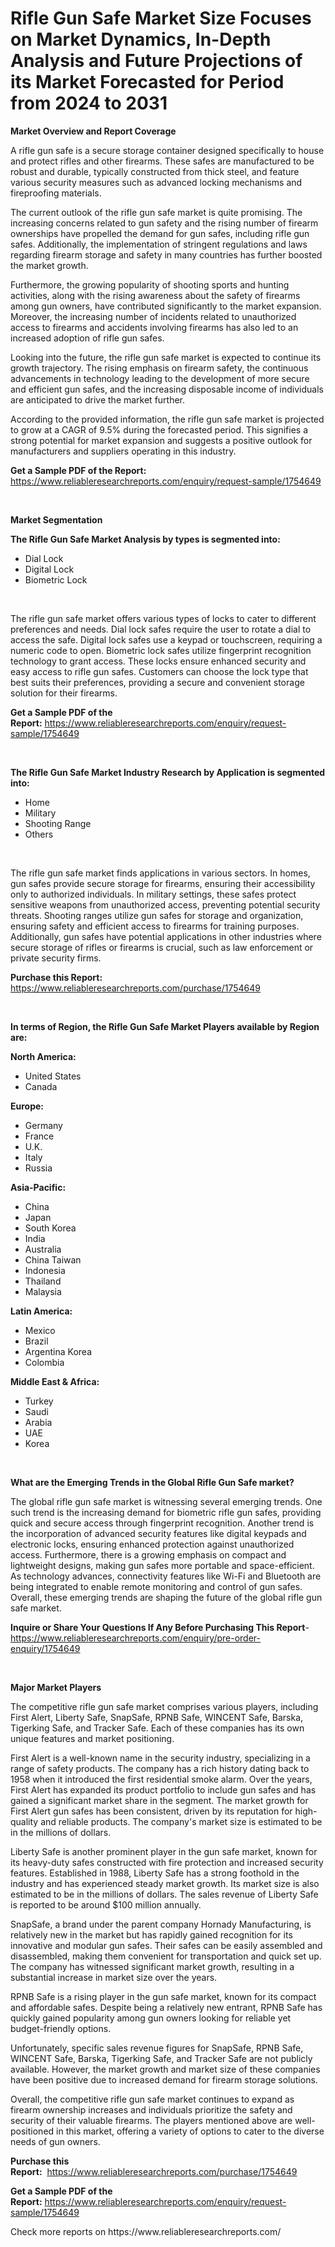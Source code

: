 <p><h1>Rifle Gun Safe Market Size Focuses on Market Dynamics, In-Depth Analysis and Future Projections of its Market Forecasted for Period from 2024 to 2031</h1></p><p><strong>Market Overview and Report Coverage</strong></p>
<p><p>A rifle gun safe is a secure storage container designed specifically to house and protect rifles and other firearms. These safes are manufactured to be robust and durable, typically constructed from thick steel, and feature various security measures such as advanced locking mechanisms and fireproofing materials.</p><p>The current outlook of the rifle gun safe market is quite promising. The increasing concerns related to gun safety and the rising number of firearm ownerships have propelled the demand for gun safes, including rifle gun safes. Additionally, the implementation of stringent regulations and laws regarding firearm storage and safety in many countries has further boosted the market growth.</p><p>Furthermore, the growing popularity of shooting sports and hunting activities, along with the rising awareness about the safety of firearms among gun owners, have contributed significantly to the market expansion. Moreover, the increasing number of incidents related to unauthorized access to firearms and accidents involving firearms has also led to an increased adoption of rifle gun safes.</p><p>Looking into the future, the rifle gun safe market is expected to continue its growth trajectory. The rising emphasis on firearm safety, the continuous advancements in technology leading to the development of more secure and efficient gun safes, and the increasing disposable income of individuals are anticipated to drive the market further.</p><p>According to the provided information, the rifle gun safe market is projected to grow at a CAGR of 9.5% during the forecasted period. This signifies a strong potential for market expansion and suggests a positive outlook for manufacturers and suppliers operating in this industry.</p></p>
<p><strong>Get a Sample PDF of the Report:</strong> <a href="https://www.reliableresearchreports.com/enquiry/request-sample/1754649">https://www.reliableresearchreports.com/enquiry/request-sample/1754649</a></p>
<p>&nbsp;</p>
<p><strong>Market Segmentation</strong></p>
<p><strong>The Rifle Gun Safe Market Analysis by types is segmented into:</strong></p>
<p><ul><li>Dial Lock</li><li>Digital Lock</li><li>Biometric Lock</li></ul></p>
<p>&nbsp;</p>
<p><p>The rifle gun safe market offers various types of locks to cater to different preferences and needs. Dial lock safes require the user to rotate a dial to access the safe. Digital lock safes use a keypad or touchscreen, requiring a numeric code to open. Biometric lock safes utilize fingerprint recognition technology to grant access. These locks ensure enhanced security and easy access to rifle gun safes. Customers can choose the lock type that best suits their preferences, providing a secure and convenient storage solution for their firearms.</p></p>
<p><strong>Get a Sample PDF of the Report:</strong>&nbsp;<a href="https://www.reliableresearchreports.com/enquiry/request-sample/1754649">https://www.reliableresearchreports.com/enquiry/request-sample/1754649</a></p>
<p>&nbsp;</p>
<p><strong>The Rifle Gun Safe Market Industry Research by Application is segmented into:</strong></p>
<p><ul><li>Home</li><li>Military</li><li>Shooting Range</li><li>Others</li></ul></p>
<p>&nbsp;</p>
<p><p>The rifle gun safe market finds applications in various sectors. In homes, gun safes provide secure storage for firearms, ensuring their accessibility only to authorized individuals. In military settings, these safes protect sensitive weapons from unauthorized access, preventing potential security threats. Shooting ranges utilize gun safes for storage and organization, ensuring safety and efficient access to firearms for training purposes. Additionally, gun safes have potential applications in other industries where secure storage of rifles or firearms is crucial, such as law enforcement or private security firms.</p></p>
<p><strong>Purchase this Report:</strong>&nbsp; <a href="https://www.reliableresearchreports.com/purchase/1754649">https://www.reliableresearchreports.com/purchase/1754649</a></p>
<p>&nbsp;</p>
<p><strong>In terms of Region, the Rifle Gun Safe Market Players available by Region are:</strong></p>
<p>
    <p> <strong> North America: </strong>
        <ul>
            <li>United States</li>
            <li>Canada</li>
        </ul>
        </p> 
    <p> <strong> Europe: </strong>
        <ul>
            <li>Germany</li>
            <li>France</li>
            <li>U.K.</li>
            <li>Italy</li>
            <li>Russia</li>
        </ul>
        </p> 
    <p> <strong> Asia-Pacific: </strong>
        <ul>
            <li>China</li>
            <li>Japan</li>
            <li>South Korea</li>
            <li>India</li>
            <li>Australia</li>
            <li>China Taiwan</li>
            <li>Indonesia</li>
            <li>Thailand</li>
            <li>Malaysia</li>
        </ul>
        </p> 
    <p> <strong> Latin America: </strong>
        <ul>
            <li>Mexico</li>
            <li>Brazil</li>
            <li>Argentina Korea</li>
            <li>Colombia</li>
        </ul>
        </p> 
    <p> <strong> Middle East & Africa: </strong>
        <ul>
            <li>Turkey</li>
            <li>Saudi</li>
            <li>Arabia</li>
            <li>UAE</li>
            <li>Korea</li>
        </ul>
    </p>
    </p>
<p>&nbsp;</p>
<p><strong>What are the Emerging Trends in the Global Rifle Gun Safe market?</strong></p>
<p><p>The global rifle gun safe market is witnessing several emerging trends. One such trend is the increasing demand for biometric rifle gun safes, providing quick and secure access through fingerprint recognition. Another trend is the incorporation of advanced security features like digital keypads and electronic locks, ensuring enhanced protection against unauthorized access. Furthermore, there is a growing emphasis on compact and lightweight designs, making gun safes more portable and space-efficient. As technology advances, connectivity features like Wi-Fi and Bluetooth are being integrated to enable remote monitoring and control of gun safes. Overall, these emerging trends are shaping the future of the global rifle gun safe market.</p></p>
<p><strong>Inquire or Share Your Questions If Any Before Purchasing This Report</strong>- <a href="https://www.reliableresearchreports.com/enquiry/pre-order-enquiry/1754649">https://www.reliableresearchreports.com/enquiry/pre-order-enquiry/1754649</a></p>
<p>&nbsp;</p>
<p><strong>Major Market Players</strong></p>
<p><p>The competitive rifle gun safe market comprises various players, including First Alert, Liberty Safe, SnapSafe, RPNB Safe, WINCENT Safe, Barska, Tigerking Safe, and Tracker Safe. Each of these companies has its own unique features and market positioning.</p><p>First Alert is a well-known name in the security industry, specializing in a range of safety products. The company has a rich history dating back to 1958 when it introduced the first residential smoke alarm. Over the years, First Alert has expanded its product portfolio to include gun safes and has gained a significant market share in the segment. The market growth for First Alert gun safes has been consistent, driven by its reputation for high-quality and reliable products. The company's market size is estimated to be in the millions of dollars.</p><p>Liberty Safe is another prominent player in the gun safe market, known for its heavy-duty safes constructed with fire protection and increased security features. Established in 1988, Liberty Safe has a strong foothold in the industry and has experienced steady market growth. Its market size is also estimated to be in the millions of dollars. The sales revenue of Liberty Safe is reported to be around $100 million annually.</p><p>SnapSafe, a brand under the parent company Hornady Manufacturing, is relatively new in the market but has rapidly gained recognition for its innovative and modular gun safes. Their safes can be easily assembled and disassembled, making them convenient for transportation and quick set up. The company has witnessed significant market growth, resulting in a substantial increase in market size over the years.</p><p>RPNB Safe is a rising player in the gun safe market, known for its compact and affordable safes. Despite being a relatively new entrant, RPNB Safe has quickly gained popularity among gun owners looking for reliable yet budget-friendly options.</p><p>Unfortunately, specific sales revenue figures for SnapSafe, RPNB Safe, WINCENT Safe, Barska, Tigerking Safe, and Tracker Safe are not publicly available. However, the market growth and market size of these companies have been positive due to increased demand for firearm storage solutions.</p><p>Overall, the competitive rifle gun safe market continues to expand as firearm ownership increases and individuals prioritize the safety and security of their valuable firearms. The players mentioned above are well-positioned in this market, offering a variety of options to cater to the diverse needs of gun owners.</p></p>
<p><strong>Purchase this Report:</strong>&nbsp;&nbsp;<a href="https://www.reliableresearchreports.com/purchase/1754649">https://www.reliableresearchreports.com/purchase/1754649</a></p>
<p></p>
<p><strong>Get a Sample PDF of the Report:</strong>&nbsp;<a href="https://www.reliableresearchreports.com/enquiry/request-sample/1754649">https://www.reliableresearchreports.com/enquiry/request-sample/1754649</a></p>
<p>Check more reports on https://www.reliableresearchreports.com/</p>